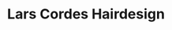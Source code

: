 ---
title: "Lars Cordes Hairdesign"
url: /berlin/lars-cordes-hairdesign-breisgauer-strasse/
shop: Friseur
---